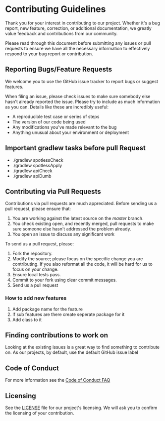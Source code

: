 # Contributing Guidelines

Thank you for your interest in contributing to our project. Whether it's a bug report, new feature, correction, or additional 
documentation, we greatly value feedback and contributions from our community.

Please read through this document before submitting any issues or pull requests to ensure we have all the necessary 
information to effectively respond to your bug report or contribution.


## Reporting Bugs/Feature Requests

We welcome you to use the GitHub issue tracker to report bugs or suggest features.

When filing an issue, please check issues to make sure somebody else hasn't already 
reported the issue. Please try to include as much information as you can. Details like these are incredibly useful:

* A reproducible test case or series of steps
* The version of our code being used
* Any modifications you've made relevant to the bug
* Anything unusual about your environment or deployment


## Important gradlew tasks before pull Request

* ./gradlew spotlessCheck
* ./gradlew spotlessApply
* ./gradlew apiCheck
* ./gradlew apiDumb

## Contributing via Pull Requests
Contributions via pull requests are much appreciated. Before sending us a pull request, please ensure that:

1. You are working against the latest source on the *master* branch.
2. You check existing open, and recently merged, pull requests to make sure someone else hasn't addressed the problem already.
3. You open an issue to discuss any significant work

To send us a pull request, please:

1. Fork the repository.
2. Modify the source; please focus on the specific change you are contributing. If you also reformat all the code, it will be hard for us to focus on your change.
3. Ensure local tests pass.
4. Commit to your fork using clear commit messages.
5. Send us a pull request

### How to add new features

1. Add package name for the feature
2. If sub features are there create seperate package for it 
3. Add class to it

## Finding contributions to work on
Looking at the existing issues is a great way to find something to contribute on. As our projects, by default, use the default GitHub issue label

## Code of Conduct
For more information see the [Code of Conduct FAQ](https://github.com/kodeflap/Pico/blob/master/CODE_OF_CONDUCT.md) 

## Licensing

See the [LICENSE](https://github.com/kodeflap/Pico/blob/master/LICENSE) file for our project's licensing. We will ask you to confirm the licensing of your contribution.

